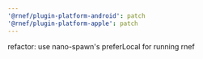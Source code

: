 ```yaml
---
'@rnef/plugin-platform-android': patch
'@rnef/plugin-platform-apple': patch
---
```


refactor: use nano-spawn's preferLocal for running rnef
